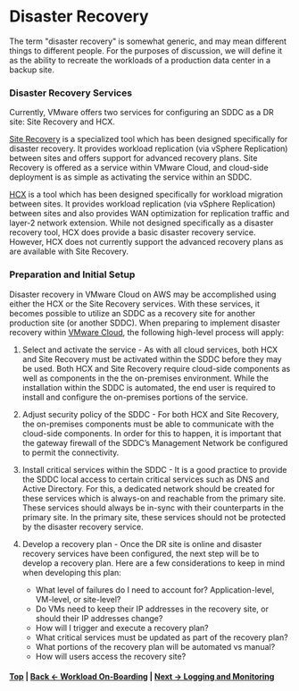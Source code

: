 # Disaster Recovery
The term "disaster recovery" is somewhat generic, and may mean different things to different people. For the purposes of discussion, we will define it as the ability to recreate the workloads of a production data center in a backup site.


### Disaster Recovery Services
Currently, VMware offers two services for configuring an SDDC as a DR site: Site Recovery and HCX.

[Site Recovery](https://cloud.vmware.com/vmware-site-recovery) is a specialized tool which has been designed specifically for disaster recovery. It provides workload replication (via vSphere Replication) between sites and offers support for advanced recovery plans. Site Recovery is offered as a service within VMware Cloud, and cloud-side deployment is as simple as activating the service within an SDDC.

[HCX](https://hcx.vmware.com) is a tool which has been designed specifically for workload migration between sites. It provides workload replication (via vSphere Replication) between sites and also provides WAN optimization for replication traffic and layer-2 network extension. While not designed specifically as a disaster recovery tool, HCX does provide a basic disaster recovery service. However, HCX does not currently support the advanced recovery plans as are available with Site Recovery.



### Preparation and Initial Setup
Disaster recovery in VMware Cloud on AWS may be accomplished using either the HCX or the Site Recovery services. With these services, it becomes possible to utilize an SDDC as a recovery site for another production site (or another SDDC). When preparing to implement disaster recovery within [VMware Cloud](https://cloud.vmware.com), the following high-level process will apply:

1. Select and activate the service - As with all cloud services, both HCX and Site Recovery must be activated within the SDDC before they may be used. Both HCX and Site Recovery require cloud-side components as well as components in the the on-premises environment. While the installation within the SDDC is automated, the end user is required to install and configure the on-premises portions of the service.

2. Adjust security policy of the SDDC - For both HCX and Site Recovery, the on-premises components must be able to communicate with the cloud-side components. In order for this to happen, it is important that the gateway firewall of the SDDC’s Management Network be configured to permit the connectivity.

3. Install critical services within the SDDC - It is a good practice to provide the SDDC local access to certain critical services such as DNS and Active Directory. For this, a dedicated network should be created for these services which is always-on and reachable from the primary site. These services should always be in-sync with their counterparts in the primary site. In the primary site, these services should not be protected by the disaster recovery service.

4. Develop a recovery plan - Once the DR site is online and disaster recovery services have been configured, the next step will be to develop a recovery plan. Here are a few considerations to keep in mind when developing this plan:
    * What level of failures do I need to account for? Application-level, VM-level, or site-level?
    * Do VMs need to keep their IP addresses in the recovery site, or should their IP addresses change?
    * How will I trigger and execute a recovery plan?
    * What critical services must be updated as part of the recovery plan?
    * What portions of the recovery plan will be automated vs manual?
    * How will users access the recovery site?


    
#### [Top](./README.md) | [Back <- Workload On-Boarding](./05_workloadOnBoarding.md) | [Next -> Logging and Monitoring](./07_loggingAndMonitoring.md)
